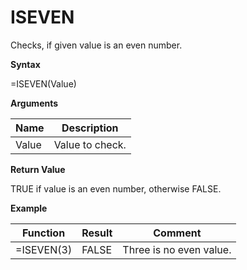 # ISEVEN

Checks, if given value is an even number.

**Syntax**

=ISEVEN(Value)

**Arguments**

| Name  | Description     |
|-------|-----------------|
| Value | Value to check. |

**Return Value**

TRUE if value is an even number, otherwise FALSE.

**Example**

| Function   | Result | Comment                 |
|------------|--------|-------------------------|
| =ISEVEN(3) | FALSE  | Three is no even value. |
